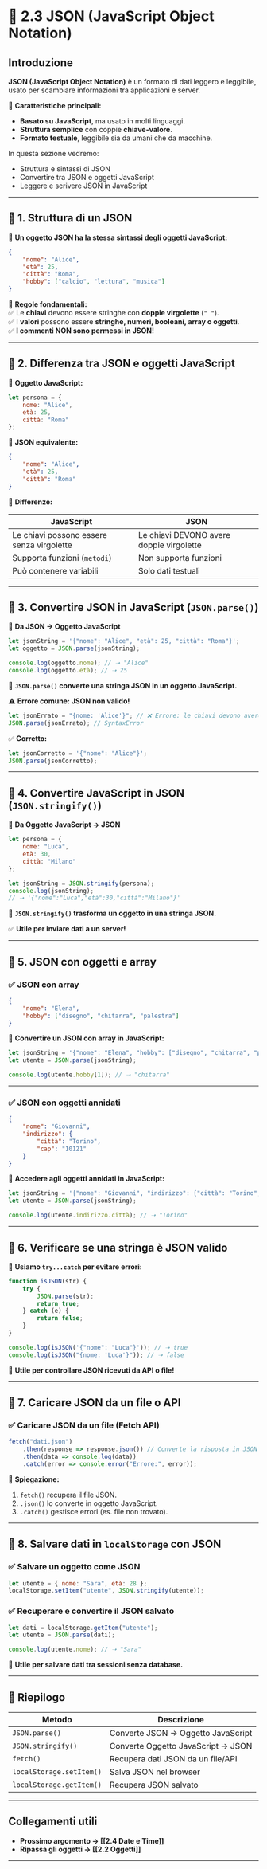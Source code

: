 # 📜 2.3 JSON (JavaScript Object Notation)

## Introduzione

**JSON (JavaScript Object Notation)** è un formato di dati leggero e leggibile, usato per scambiare informazioni tra applicazioni e server.

📌 **Caratteristiche principali:**

- **Basato su JavaScript**, ma usato in molti linguaggi.
- **Struttura semplice** con coppie **chiave-valore**.
- **Formato testuale**, leggibile sia da umani che da macchine.

In questa sezione vedremo:

- Struttura e sintassi di JSON
- Convertire tra JSON e oggetti JavaScript
- Leggere e scrivere JSON in JavaScript

---

## 🔹 1. Struttura di un JSON

📌 **Un oggetto JSON ha la stessa sintassi degli oggetti JavaScript:**

```json
{
    "nome": "Alice",
    "età": 25,
    "città": "Roma",
    "hobby": ["calcio", "lettura", "musica"]
}
```

📌 **Regole fondamentali:**  
✅ Le **chiavi** devono essere stringhe con **doppie virgolette** (`" "`).  
✅ I **valori** possono essere **stringhe, numeri, booleani, array o oggetti**.  
✅ **I commenti NON sono permessi in JSON!**

---

## 🔹 2. Differenza tra JSON e oggetti JavaScript

🔹 **Oggetto JavaScript:**

```js
let persona = {
    nome: "Alice",
    età: 25,
    città: "Roma"
};
```

🔹 **JSON equivalente:**

```json
{
    "nome": "Alice",
    "età": 25,
    "città": "Roma"
}
```

📌 **Differenze:**

|JavaScript|JSON|
|---|---|
|Le chiavi possono essere senza virgolette|Le chiavi DEVONO avere doppie virgolette|
|Supporta funzioni (`metodi`)|Non supporta funzioni|
|Può contenere variabili|Solo dati testuali|

---

## 🔹 3. Convertire JSON in JavaScript (`JSON.parse()`)

📌 **Da JSON → Oggetto JavaScript**

```js
let jsonString = '{"nome": "Alice", "età": 25, "città": "Roma"}';
let oggetto = JSON.parse(jsonString);

console.log(oggetto.nome); // ➝ "Alice"
console.log(oggetto.età); // ➝ 25
```

📌 **`JSON.parse()` converte una stringa JSON in un oggetto JavaScript.**

⚠️ **Errore comune: JSON non valido!**

```js
let jsonErrato = "{nome: 'Alice'}"; // ❌ Errore: le chiavi devono avere doppie virgolette
JSON.parse(jsonErrato); // SyntaxError
```

✅ **Corretto:**

```js
let jsonCorretto = '{"nome": "Alice"}';
JSON.parse(jsonCorretto);
```

---

## 🔹 4. Convertire JavaScript in JSON (`JSON.stringify()`)

📌 **Da Oggetto JavaScript → JSON**

```js
let persona = {
    nome: "Luca",
    età: 30,
    città: "Milano"
};

let jsonString = JSON.stringify(persona);
console.log(jsonString);
// ➝ '{"nome":"Luca","età":30,"città":"Milano"}'
```

📌 **`JSON.stringify()` trasforma un oggetto in una stringa JSON.**

✅ **Utile per inviare dati a un server!**

---

## 🔹 5. JSON con oggetti e array

### ✅ **JSON con array**

```json
{
    "nome": "Elena",
    "hobby": ["disegno", "chitarra", "palestra"]
}
```

📌 **Convertire un JSON con array in JavaScript:**

```js
let jsonString = '{"nome": "Elena", "hobby": ["disegno", "chitarra", "palestra"]}';
let utente = JSON.parse(jsonString);

console.log(utente.hobby[1]); // ➝ "chitarra"
```

---

### ✅ **JSON con oggetti annidati**

```json
{
    "nome": "Giovanni",
    "indirizzo": {
        "città": "Torino",
        "cap": "10121"
    }
}
```

📌 **Accedere agli oggetti annidati in JavaScript:**

```js
let jsonString = '{"nome": "Giovanni", "indirizzo": {"città": "Torino", "cap": "10121"}}';
let utente = JSON.parse(jsonString);

console.log(utente.indirizzo.città); // ➝ "Torino"
```

---

## 🔹 6. Verificare se una stringa è JSON valido

📌 **Usiamo `try...catch` per evitare errori:**

```js
function isJSON(str) {
    try {
        JSON.parse(str);
        return true;
    } catch (e) {
        return false;
    }
}

console.log(isJSON('{"nome": "Luca"}')); // ➝ true
console.log(isJSON("{nome: 'Luca'}")); // ➝ false
```

📌 **Utile per controllare JSON ricevuti da API o file!**

---

## 🔹 7. Caricare JSON da un file o API

### ✅ **Caricare JSON da un file (Fetch API)**

```js
fetch("dati.json")
    .then(response => response.json()) // Converte la risposta in JSON
    .then(data => console.log(data))
    .catch(error => console.error("Errore:", error));
```

📌 **Spiegazione:**

1. `fetch()` recupera il file JSON.
2. `.json()` lo converte in oggetto JavaScript.
3. `.catch()` gestisce errori (es. file non trovato).

---

## 🔹 8. Salvare dati in `localStorage` con JSON

### ✅ **Salvare un oggetto come JSON**

```js
let utente = { nome: "Sara", età: 28 };
localStorage.setItem("utente", JSON.stringify(utente));
```

### ✅ **Recuperare e convertire il JSON salvato**

```js
let dati = localStorage.getItem("utente");
let utente = JSON.parse(dati);

console.log(utente.nome); // ➝ "Sara"
```

📌 **Utile per salvare dati tra sessioni senza database.**

---

## 📌 **Riepilogo**

|Metodo|Descrizione|
|---|---|
|`JSON.parse()`|Converte JSON → Oggetto JavaScript|
|`JSON.stringify()`|Converte Oggetto JavaScript → JSON|
|`fetch()`|Recupera dati JSON da un file/API|
|`localStorage.setItem()`|Salva JSON nel browser|
|`localStorage.getItem()`|Recupera JSON salvato|

---

## Collegamenti utili

- **Prossimo argomento → [[2.4 Date e Time]]**
- **Ripassa gli oggetti → [[2.2 Oggetti]]**

---
